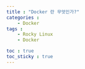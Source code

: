 ```yaml
---
title : "Docker 란 무엇인가?"
categories :
    - Docker
tags :
    - Rocky Linux
    - Docker

toc : true
toc_sticky : true
---
```


